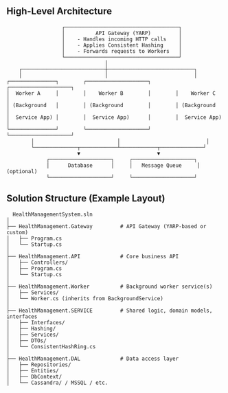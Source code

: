 <h2>High-Level Architecture</h2>
                      
                      ┌─────────────────────────────────────┐
                      │          API Gateway (YARP)         │
                      │    - Handles incoming HTTP calls    │
                      │    - Applies Consistent Hashing     │
                      │    - Forwards requests to Workers   │
                      └─────────────────────────────────────┘
                                    │
        ┌───────────────────────────┼────────────────────────────┐
        │                           │                            │
    ┌───────────────┐        ┌────────────────────┐        ┌────────────────────┐
    │  Worker A     │        │    Worker B        │        │    Worker C        │
    │ (Background   │        │ (Background        │        │ (Background        │
    │  Service App) │        │  Service App)      │        │  Service App)      │
    └───────────────┘        └────────────────────┘        └────────────────────┘
            │                           │                            │
            └──────────────┬────────────┴────────────┬──────────────┘
                           ▼                         ▼
                 ┌────────────────────┐     ┌────────────────────┐
                 │      Database      │     │   Message Queue     │ (optional)
                 └────────────────────┘     └────────────────────┘
<h2>Solution Structure (Example Layout)</h2>

      HealthManagementSystem.sln
    │
    ├── HealthManagement.Gateway         # API Gateway (YARP-based or custom)
    │   ├── Program.cs
    │   └── Startup.cs
    │
    ├── HealthManagement.API             # Core business API
    │   ├── Controllers/
    │   ├── Program.cs
    │   └── Startup.cs
    │
    ├── HealthManagement.Worker          # Background worker service(s)
    │   ├── Services/
    │   └── Worker.cs (inherits from BackgroundService)
    │
    ├── HealthManagement.SERVICE         # Shared logic, domain models, interfaces
    │   ├── Interfaces/
    │   ├── Hashing/
    │   ├── Services/
    │   ├── DTOs/
    │   └── ConsistentHashRing.cs
    │
    ├── HealthManagement.DAL             # Data access layer
    │   ├── Repositories/
    │   ├── Entities/
    │   ├── DbContext/
    │   └── Cassandra/ / MSSQL / etc.
